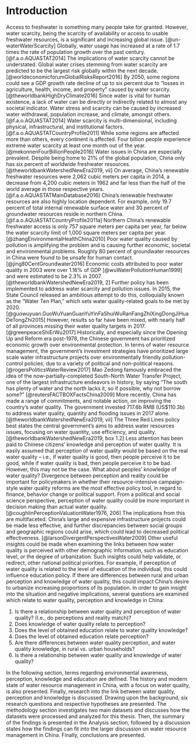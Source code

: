 # Introduction

Access to freshwater is something many people take for granted. However, water scarcity, being the scarcity of availability or access to usable freshwater resources, is a significant and increasing global issue. [@un-waterWaterScarcity] Globally, water usage has increased at a rate of 1.7 times the rate of population growth over the past century. [@f.a.o.AQUASTAT2014]
The implications of water scarcity cannot be understated. Global water crises stemming from water scarcity are predicted to be the largest risk globally within the next decade. [@worldeconomicforumGlobalRisksReport2016] By 2050, some regions could see a GDP growth rate decline of up to six percent due to “losses in agriculture, health, income, and property” caused by water scarcity. [@theworldbankHighDryClimate2016] Since water is vital for human existence, a lack of water can be directly or indirectly related to almost any societal indicator.
Water stress and scarcity can be caused by increased water withdrawal, population increase, and climate, amongst others. [@f.a.o.AQUASTAT2014] Water scarcity is multi-dimensional, including physical, infrastructural, and institutional factors. [@f.a.o.AQUASTATCountryProfile2011] While some regions are affected more than others, every continent is affected. Four billion people experience extreme water scarcity at least one month out of the year. [@mekonnenFourBillionPeople2016]
Water issues in China are especially prevalent. Despite being home to 21% of the global population, China only has six percent of worldwide freshwater resources. [@theworldbankWatershedNewEra2019, vii] On average, China’s renewable freshwater resources were 2,062 cubic meters per capita in 2014, a decrease from 4,200 cubic meters in 1962 and far less than the half of the world average in those respective years. [@f.a.o.AQUASTATMainDatabase2016] China’s renewable freshwater resources are also highly location dependent. For example, only 19.7 percent of total internal renewable surface water and 30 percent of groundwater resources reside in northern China. [@f.a.o.AQUASTATCountryProfile2011a] Northern China’s renewable freshwater access is only 757 square meters per capita per year, far below the water scarcity limit of 1,000 square meters per capita per year. [@zhangEnvironmentalHealthChina2010]
Poor water quality caused by pollution is amplifying the problem and is causing further economic, societal and environmental problems. Roughly 80 percent of groundwater resources in China were found to be unsafe for human contact. [@jing80CentGroundwater2016] Economic costs attributed to poor water quality in 2003 were over 1.16% of GDP [@wuWaterPollutionHuman1999] and were estimated to be 2.3% in 2007. [@theworldbankWatershedNewEra2019, 2] Further policy has been implemented to address water scarcity and pollution issues. In 2015, the State Council released an ambitious attempt to do this, colloquially known as the “Water Ten Plan,” which sets water quality-related goals to be met by 2020. [@guowuyuan.GuoWuYuanGuanYuYinFaShuiWuRanFangZhiXingDongJiHuaDeTongZhi2015] However, results so far have been mixed, with nearly half of all provinces missing their water quality targets in 2017. [@greenpeaceShiErWu2017]
Historically, and especially since the Opening Up and Reform era post-1978, the Chinese government has prioritized economic growth over environmental protection. In terms of water resource management, the government’s investment strategies have prioritized large scale water infrastructure projects over environmentally friendly pollution-control policies, due to a variety of political and non-political reasons. [@rogersPoliticsWaterReview2017] Mao Zedong famously embraced the idea of the now-partially-completed South-North Water Transfer Project, one of the largest infrastructure endeavors in history, by saying “The south has plenty of water and the north lacks it, so if possible, why not borrow some?” [@reutersFACTBOXFactsChina2009] More recently, China has made a range of commitments, and notable action, on improving the country’s water quality. The government invested 717.6b RMB (US$110.3b) to address water quality, quantity and flooding issues in 2017 alone. [@theworldbankWatershedNewEra2019, vii] The Three Red Lines policy best states the central government’s aims to address water resources issues, focusing on water quantity, use efficiency, and quality. [@theworldbankWatershedNewEra2019, box 1.2]
Less attention has been paid to Chinese citizens’ knowledge and perception of water quality. It is easily assumed that perception of water quality would be based on the real water quality – i.e., if water quality is good, then people perceive it to be good, while if water quality is bad, then people perceive it to be bad. However, this may not be the case. What about peoples’ knowledge of water quality? Divergence between perception and reality could be important for policymakers in whether their resource-intensive campaign-style water quality reforms are the most effective policy tool, in regard to finance, behavior change or political support. From a political and social science perspective, perception of water quality could be more important in decision making than actual water quality. [@coughlinPerceptionValuationWater1976, 206] The implications from this are multifaceted. China’s large and expensive infrastructure projects could be made less effective, and further discrepancies between social groups and geographic regions could arise, which could lead to decreased political effectiveness. [@larsonDivergentPerspectivesWater2009]
Other useful insights could be made when examining the links between how water quality is perceived with other demographic information, such as education level, or the degree of urbanization. Such insights could help validate, or redirect, other national political priorities. For example, if perception of water quality is related to the level of education of the individual, this could influence education policy. If there are differences between rural and urban perception and knowledge of water quality, this could impact China’s desire to urbanize increasing proportions of its population.
In order to gain insight into the situation and negative implications, several questions are examined which relate to water quality, perception and knowledge in China:

1.	Is there a relationship between water quality and perception of water quality? (I.e., do perceptions and reality match)?
2.	Does knowledge of water quality relate to perception?
3.	Does the level of obtained education relate to water quality knowledge?
4.	Does the level of obtained education relate perception?
5.	Are there differences between water quality perception, and water quality knowledge, in rural vs. urban households?
6.	Is there a relationship between water quality and knowledge of water quality?

In the following section, terms regarding environmental awareness, perception, knowledge and education are defined. The history and modern state of water resource management in China, with a focus on water quality, is also presented. Finally, research into the link between water quality, perception and knowledge is discussed.
Drawing upon the background, six research questions and respective hypotheses are presented. The methodology section investigates two main datasets and discusses how the datasets were processed and analyzed for this thesis. Then, the summary of the findings is presented in the Analysis section, followed by a discussion states how the findings can fit into the larger discussion on water resource management in China. Finally, conclusions are presented. 
